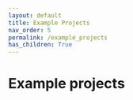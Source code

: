 ```yaml
---
layout: default
title: Example Projects
nav_order: 5
permalink: /example_projects
has_children: True
---
```


# Example projects
